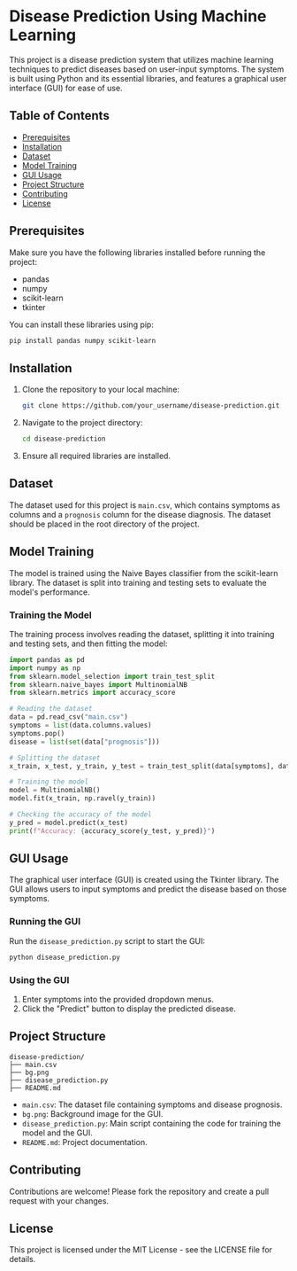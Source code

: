 # Disease Prediction Using Machine Learning

This project is a disease prediction system that utilizes machine learning techniques to predict diseases based on user-input symptoms. The system is built using Python and its essential libraries, and features a graphical user interface (GUI) for ease of use.

## Table of Contents
- [Prerequisites](#prerequisites)
- [Installation](#installation)
- [Dataset](#dataset)
- [Model Training](#model-training)
- [GUI Usage](#gui-usage)
- [Project Structure](#project-structure)
- [Contributing](#contributing)
- [License](#license)

## Prerequisites
Make sure you have the following libraries installed before running the project:
- pandas
- numpy
- scikit-learn
- tkinter

You can install these libraries using pip:
```bash
pip install pandas numpy scikit-learn
```

## Installation
1. Clone the repository to your local machine:
   ```bash
   git clone https://github.com/your_username/disease-prediction.git
   ```
2. Navigate to the project directory:
   ```bash
   cd disease-prediction
   ```
3. Ensure all required libraries are installed.

## Dataset
The dataset used for this project is `main.csv`, which contains symptoms as columns and a `prognosis` column for the disease diagnosis. The dataset should be placed in the root directory of the project.

## Model Training
The model is trained using the Naive Bayes classifier from the scikit-learn library. The dataset is split into training and testing sets to evaluate the model's performance. 

### Training the Model
The training process involves reading the dataset, splitting it into training and testing sets, and then fitting the model:

```python
import pandas as pd
import numpy as np
from sklearn.model_selection import train_test_split
from sklearn.naive_bayes import MultinomialNB
from sklearn.metrics import accuracy_score

# Reading the dataset
data = pd.read_csv("main.csv")
symptoms = list(data.columns.values)
symptoms.pop()
disease = list(set(data["prognosis"]))

# Splitting the dataset
x_train, x_test, y_train, y_test = train_test_split(data[symptoms], data[["prognosis"]], random_state=104, test_size=0.25, shuffle=True)

# Training the model
model = MultinomialNB()
model.fit(x_train, np.ravel(y_train))

# Checking the accuracy of the model
y_pred = model.predict(x_test)
print(f"Accuracy: {accuracy_score(y_test, y_pred)}")
```

## GUI Usage
The graphical user interface (GUI) is created using the Tkinter library. The GUI allows users to input symptoms and predict the disease based on those symptoms.

### Running the GUI
Run the `disease_prediction.py` script to start the GUI:
```bash
python disease_prediction.py
```

### Using the GUI
1. Enter symptoms into the provided dropdown menus.
2. Click the "Predict" button to display the predicted disease.

## Project Structure
```
disease-prediction/
├── main.csv
├── bg.png
├── disease_prediction.py
├── README.md
```

- `main.csv`: The dataset file containing symptoms and disease prognosis.
- `bg.png`: Background image for the GUI.
- `disease_prediction.py`: Main script containing the code for training the model and the GUI.
- `README.md`: Project documentation.

## Contributing
Contributions are welcome! Please fork the repository and create a pull request with your changes.

## License
This project is licensed under the MIT License - see the LICENSE file for details.
